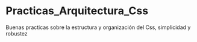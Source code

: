 # Practicas_Arquitectura_Css
 Buenas practicas sobre la estructura y organización del Css, simplicidad y robustez
